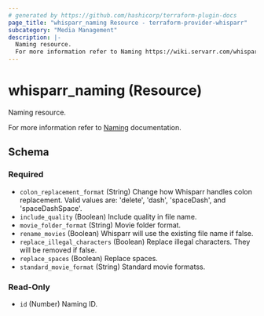 ```yaml
---
# generated by https://github.com/hashicorp/terraform-plugin-docs
page_title: "whisparr_naming Resource - terraform-provider-whisparr"
subcategory: "Media Management"
description: |-
  Naming resource.
  For more information refer to Naming https://wiki.servarr.com/whisparr/settings#community-naming-suggestions documentation.
---
```


# whisparr_naming (Resource)

<!-- subcategory:Media Management -->Naming resource.
For more information refer to [Naming](https://wiki.servarr.com/whisparr/settings#community-naming-suggestions) documentation.



<!-- schema generated by tfplugindocs -->
## Schema

### Required

- `colon_replacement_format` (String) Change how Whisparr handles colon replacement. Valid values are: 'delete', 'dash', 'spaceDash', and 'spaceDashSpace'.
- `include_quality` (Boolean) Include quality in file name.
- `movie_folder_format` (String) Movie folder format.
- `rename_movies` (Boolean) Whisparr will use the existing file name if false.
- `replace_illegal_characters` (Boolean) Replace illegal characters. They will be removed if false.
- `replace_spaces` (Boolean) Replace spaces.
- `standard_movie_format` (String) Standard movie formatss.

### Read-Only

- `id` (Number) Naming ID.


